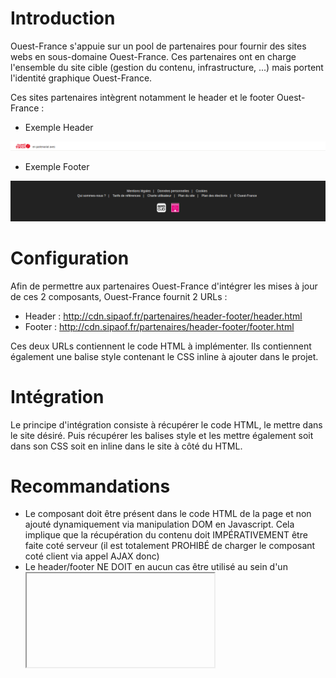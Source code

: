 # Introduction
Ouest-France s'appuie sur un pool de partenaires pour fournir des sites webs en sous-domaine Ouest-France.
Ces partenaires ont en charge l'ensemble du site cible (gestion du contenu, infrastructure, ...) mais portent l'identité graphique Ouest-France.

Ces sites partenaires intègrent notamment le header et le footer Ouest-France :

- Exemple Header

![Header](exemple-header.png)

- Exemple Footer

![Footer](exemple-footer.png)

# Configuration
Afin de permettre aux partenaires Ouest-France d'intégrer les mises à jour de ces 2 composants, Ouest-France fournit 2 URLs :

- Header : http://cdn.sipaof.fr/partenaires/header-footer/header.html
- Footer : http://cdn.sipaof.fr/partenaires/header-footer/footer.html

Ces deux URLs contiennent le code HTML à implémenter. Ils contiennent également une balise style contenant le CSS inline à ajouter dans le projet.

# Intégration
Le principe d'intégration consiste à récupérer le code HTML, le mettre dans le site désiré. Puis récupérer les balises style et les mettre également soit dans son CSS soit en inline dans le site à côté du HTML.

# Recommandations
- Le composant doit être présent dans le code HTML de la page et non ajouté dynamiquement via manipulation DOM en Javascript. Cela implique que la récupération du contenu doit IMPÉRATIVEMENT être faite coté serveur (il est totalement PROHIBÉ de charger le composant coté client via appel AJAX donc)
- Le header/footer NE DOIT en aucun cas être utilisé au sein d'un <iframe> (ie. avec "Accept: text/html") 
